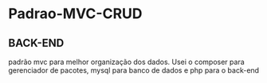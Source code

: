# Padrao-MVC-CRUD
## BACK-END

padrão mvc para melhor organização dos dados. Usei o composer para gerenciador de pacotes, mysql para banco de dados e php para o back-end

